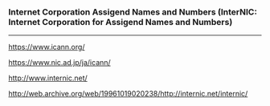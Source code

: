 ### Internet Corporation Assigend Names and Numbers (InterNIC: Internet Corporation for Assigend Names and Numbers)
---

https://www.icann.org/

https://www.nic.ad.jp/ja/icann/

http://www.internic.net/

http://web.archive.org/web/19961019020238/http://internic.net/internic/

